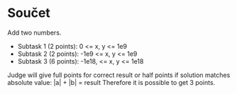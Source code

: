 # Součet

Add two numbers.

- Subtask 1 (2 points): 0 <= x, y <= 1e9
- Subtask 2 (2 points): -1e9 <= x, y <= 1e9
- Subtask 3 (6 points): -1e18, <= x, y <= 1e18

Judge will give full points for correct result or
half points if solution matches absolute value: |a| + |b| = result
Therefore it is possible to get 3 points.
